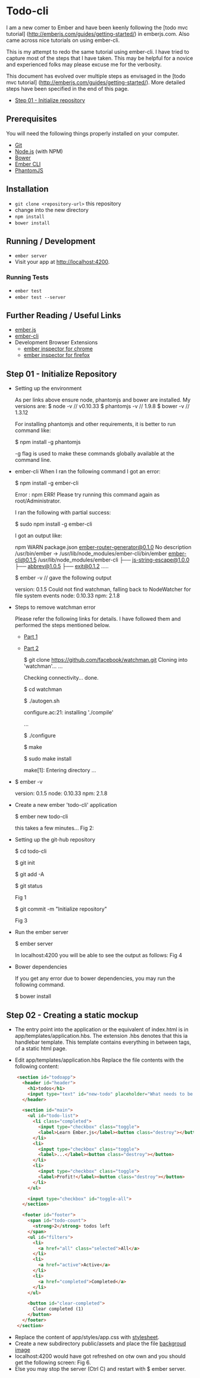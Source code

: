 # Todo-cli

I am a new comer to Ember and have been keenly following the [todo mvc tutorial] (http://emberjs.com/guides/getting-started/) in emberjs.com. 
Also came across nice tutorials on using ember-cli. 
 
This is my attempt to redo the same tutorial using ember-cli. I have tried to capture most of the steps that I have taken. This may be helpful for a novice and experienced folks may please excuse me for the verbosity. 

This document has evolved over multiple steps as envisaged in the [todo mvc tutorial] (http://emberjs.com/guides/getting-started/). More detailed steps have been specified in the end of this page.

* [Step 01 - Initialize repository](https://github.com/govidat/todo-cli/commit/e2251ea75eb8a504add51d8039b9e0d5c11a22ea)

 
## Prerequisites

You will need the following things properly installed on your computer.

* [Git](http://git-scm.com/)
* [Node.js](http://nodejs.org/) (with NPM)
* [Bower](http://bower.io/)
* [Ember CLI](http://www.ember-cli.com/)
* [PhantomJS](http://phantomjs.org/)

## Installation

* `git clone <repository-url>` this repository
* change into the new directory
* `npm install`
* `bower install`

## Running / Development

* `ember server`
* Visit your app at [http://localhost:4200](http://localhost:4200).

### Running Tests

* `ember test`
* `ember test --server`

## Further Reading / Useful Links

* [ember.js](http://emberjs.com/)
* [ember-cli](http://www.ember-cli.com/)
* Development Browser Extensions
  * [ember inspector for chrome](https://chrome.google.com/webstore/detail/ember-inspector/bmdblncegkenkacieihfhpjfppoconhi)
  * [ember inspector for firefox](https://addons.mozilla.org/en-US/firefox/addon/ember-inspector/)

## Step 01 - Initialize Repository

* Setting up the environment

	As per links above ensure node, phantomjs and bower are installed. My versions are:
	$ node -v				// v0.10.33
	$ phantomjs -v	// 1.9.8
	$ bower -v			// 1.3.12 

	For installing phantomjs and other requirements, it is better to run command like:

	$ npm install -g phantomjs

	-g flag is used to make these commands globally available at the command line.

* ember-cli 
	When I ran the following command I got an error:

	$ npm install -g ember-cli

	Error : npm ERR! Please try running this command again as root/Administrator.

	I ran the following with partial success:

	$ sudo npm install -g ember-cli  

	I got an output like: 

	npm WARN package.json ember-router-generator@0.1.0 No description
	/usr/bin/ember -> /usr/lib/node_modules/ember-cli/bin/ember
	ember-cli@0.1.5 /usr/lib/node_modules/ember-cli
	├── js-string-escape@1.0.0
	├── abbrev@1.0.5
	├── exit@0.1.2
	.....
	
	$ ember -v  // gave the following output

	version: 0.1.5
	Could not find watchman, falling back to NodeWatcher for file system events
	node: 0.10.33
	npm: 2.1.8

* Steps to remove watchman error

	Please refer the following links for details. I have followed them and performed the steps mentioned below.
  * [Part 1](http://discuss.emberjs.com/t/could-not-find-watchman-falling-back-to-nodewatcher-for-file-system-events/6873)
  * [Part 2](https://facebook.github.io/watchman/docs/install.html)

	$ git clone https://github.com/facebook/watchman.git
	Cloning into 'watchman'...
	...

	Checking connectivity... done.

	$ cd watchman

	$ ./autogen.sh

	configure.ac:21: installing './compile'

	...

	$ ./configure

	$ make

	$ sudo make install

	make[1]: Entering directory ...

* $ ember -v

	version: 0.1.5
	node: 0.10.33
	npm: 2.1.8

* Create a new ember 'todo-cli' application

	$ ember new todo-cli

	this takes a few minutes...
	Fig 2:
	

* Setting up the git-hub repository

	$ cd todo-cli

	$ git init

	$ git add -A

	$ git status

	Fig 1

	$ git commit -m "Initialize repository"

	Fig 3

* Run the ember server

	$ ember server

	In localhost:4200 you will be able to see the output as follows:
	Fig 4

* Bower dependencies

	If you get any error due to bower dependencies, you may run the following command.

	$ bower install

## Step 02 - Creating a static mockup

*  The entry point into the application or the equivalent of index.html is in  app/templates/application.hbs. The extension .hbs denotes that this ia handlebar template. This template contains everything in between <body> tags, of a static html page.

*	Edit app/templates/application.hbs
	Replace the file contents with the following content:
~~~html
    <section id="todoapp">
      <header id="header">
        <h1>todos</h1>
        <input type="text" id="new-todo" placeholder="What needs to be done?" />
      </header>

      <section id="main">
        <ul id="todo-list">
          <li class="completed">
            <input type="checkbox" class="toggle">
            <label>Learn Ember.js</label><button class="destroy"></button>
          </li>
          <li>
            <input type="checkbox" class="toggle">
            <label>...</label><button class="destroy"></button>
          </li>
          <li>
            <input type="checkbox" class="toggle">
            <label>Profit!</label><button class="destroy"></button>
          </li>
        </ul>

        <input type="checkbox" id="toggle-all">
      </section>

      <footer id="footer">
        <span id="todo-count">
          <strong>2</strong> todos left
        </span>
        <ul id="filters">
          <li>
            <a href="all" class="selected">All</a>
          </li>
          <li>
            <a href="active">Active</a>
          </li>
          <li>
            <a href="completed">Completed</a>
          </li>
        </ul>

        <button id="clear-completed">
          Clear completed (1)
        </button>
      </footer>
    </section>
~~~
* Replace the content of app/styles/app.css with [stylesheet](http://emberjs.com.s3.amazonaws.com/getting-started/style.css).
* Create a new subdirectory public/assets and place the file [backgroud image](http://emberjs.com.s3.amazonaws.com/getting-started/bg.png)
* localhost:4200 would have got refreshed on otw own and you should get the following screen:
Fig 6.
* Else you may stop the server (Ctrl C) and restart with $ ember server.
   
